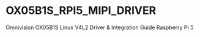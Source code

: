 # OX05B1S_RPI5_MIPI_DRIVER
Omnivision OX05B1S Linux V4L2 Driver &amp; Integration Guide Raspberry Pi 5
